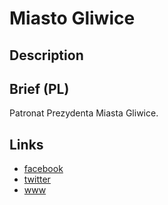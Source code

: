 Miasto Gliwice
==============

Description
-----------


Brief (PL)
----------
Patronat Prezydenta Miasta Gliwice.


Links
-----
- [facebook](https://www.facebook.com/Miasto.Gliwice)
- [twitter](https://twitter.com/Miasto_Gliwice)
- [www](https://gliwice.eu/)
